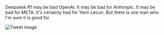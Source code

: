 Deepseek R1 may be bad OpenAI. It may be bad for Anthropic. It may be bad for META. It's certainly bad for Yann Lecun. But there is one man who I'm sure it is good for


![Tweet image](/assets/crosspoast/GiQopP-bsAA_Y1b.jpg)

